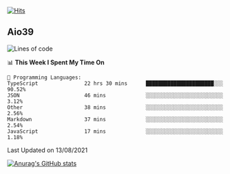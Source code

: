 [![Hits](https://hits.seeyoufarm.com/api/count/incr/badge.svg?url=https%3A%2F%2Fgithub.com%2Faio39&count_bg=%2339C5BB&title_bg=%23555555&icon=&icon_color=%23E7E7E7&title=hits&edge_flat=false)](https://hits.seeyoufarm.com)

## Aio39

<!--START_SECTION:waka-->
![Lines of code](https://img.shields.io/badge/From%20Hello%20World%20I%27ve%20Written-634639%20lines%20of%20code-blue)

📊 **This Week I Spent My Time On** 

```text
💬 Programming Languages: 
TypeScript               22 hrs 30 mins      ██████████████████████░░░   90.52% 
JSON                     46 mins             ░░░░░░░░░░░░░░░░░░░░░░░░░   3.12% 
Other                    38 mins             ░░░░░░░░░░░░░░░░░░░░░░░░░   2.56% 
Markdown                 37 mins             ░░░░░░░░░░░░░░░░░░░░░░░░░   2.54% 
JavaScript               17 mins             ░░░░░░░░░░░░░░░░░░░░░░░░░   1.18%

```


 Last Updated on 13/08/2021
<!--END_SECTION:waka-->
[![Anurag's GitHub stats](https://github-readme-stats.vercel.app/api?username=aio39)](https://github.com/anuraghazra/github-readme-stats)

<!--
**aio39/aio39** is a ✨ _special_ ✨ repository because its `README.md` (this file) appears on your GitHub profile.

Here are some ideas to get you started:

- 🔭 I’m currently working on ...
- 🌱 I’m currently learning ...
- 👯 I’m looking to collaborate on ...
- 🤔 I’m looking for help with ...
- 💬 Ask me about ...
- 📫 How to reach me: ...
- 😄 Pronouns: ...
- ⚡ Fun fact: ...
-->
